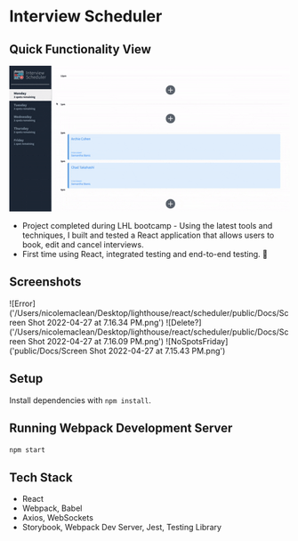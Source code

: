 # Interview Scheduler

## Quick Functionality View
![GIF](https://github.com/niccmac/scheduler/blob/master/public/images/ezgif-5-99c60292a7.gif)

- Project completed during LHL bootcamp - Using the latest tools and techniques, I built and tested a React application that allows users to book, edit and cancel interviews. 
- First time using React, integrated testing and end-to-end testing. 🥳
## Screenshots
![Error]('/Users/nicolemaclean/Desktop/lighthouse/react/scheduler/public/Docs/Screen Shot 2022-04-27 at 7.16.34 PM.png')
![Delete?]('/Users/nicolemaclean/Desktop/lighthouse/react/scheduler/public/Docs/Screen Shot 2022-04-27 at 7.16.09 PM.png')
![NoSpotsFriday]('public/Docs/Screen Shot 2022-04-27 at 7.15.43 PM.png')



## Setup

Install dependencies with `npm install`.

## Running Webpack Development Server

```sh
npm start
```
## Tech Stack
- React
- Webpack, Babel
- Axios, WebSockets
- Storybook, Webpack Dev Server, Jest, Testing Library

